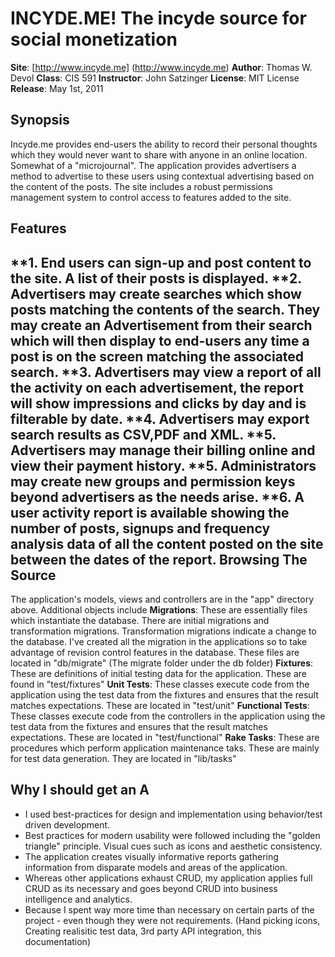 INCYDE.ME! The incyde source for social monetization
====================================================
**Site**: 	[http://www.incyde.me] (http://www.incyde.me)
**Author**:	Thomas W. Devol
**Class**:	CIS 591
**Instructor**:	John Satzinger
**License**:	MIT License
**Release**:	May 1st, 2011

Synopsis
--------
Incyde.me provides end-users the ability to record their personal thoughts which they would never want to share with anyone in an online location. Somewhat of a "microjournal". The application provides advertisers a method to advertise to these users using contextual advertising based on the content of the posts. The site includes a robust permissions management system to control access to features added to the site.

Features
--------
**1. End users can sign-up and post content to the site. A list of their posts is displayed.
**2. Advertisers may create searches which show posts matching the contents of the search. They may create an Advertisement from their search which will then display to end-users any time a post is on the screen matching the associated search.
**3. Advertisers may view a report of all the activity on each advertisement, the report will show impressions and clicks by day and is filterable by date.
**4. Advertisers may export search results as CSV,PDF and XML.
**5. Advertisers may manage their billing online and view their payment history.
**5. Administrators may create new groups and permission keys beyond advertisers as the needs arise.
**6. A user activity report is available showing the number of posts, signups and frequency analysis data of all the content posted on the site between the dates of the report.
Browsing The Source
-------------------

The application's models, views and controllers are in the "app" directory above. Additional objects include 
**Migrations**: These are essentially files which instantiate the database. There are initial migrations and transformation migrations. Transformation migrations indicate a change to the database. I've created all the migration in the applications so to take advantage of revision control features in the database. These files are located in "db/migrate" (The migrate folder under the db folder)
**Fixtures**: These are definitions of initial testing data for the application. These are found in "test/fixtures"
**Unit Tests**: These classes execute code from the application using the test data from the fixtures and ensures that the result matches expectations. These are located in "test/unit"
**Functional Tests**: These classes execute code from the controllers in the application using the test data from the fixtures and ensures that the result matches expectations. These are located in "test/functional"
**Rake Tasks**: These are procedures which perform application maintenance taks. These are mainly for test data generation. They are located in "lib/tasks"

Why I should get an A
---------------------
* I used best-practices for design and implementation using behavior/test driven development.
* Best practices for modern usability were followed including the "golden triangle" principle. Visual cues such as icons and aesthetic consistency. 
* The application creates visually informative reports gathering information from disparate models and areas of the application. 
* Whereas other applications exhaust CRUD, my application applies full CRUD as its necessary and goes beyond CRUD into business intelligence and analytics.  
* Because I spent way more time than necessary on certain parts of the project - even though they were not requirements. (Hand picking icons, Creating realisitic test data, 3rd party API integration, this documentation)

